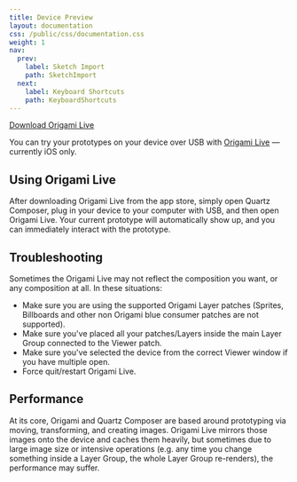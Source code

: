 ```yaml
---
title: Device Preview
layout: documentation
css: /public/css/documentation.css
weight: 1
nav:
  prev:
    label: Sketch Import
    path: SketchImport
  next:
    label: Keyboard Shortcuts
    path: KeyboardShortcuts
---
```


<a class="action-button" href="http://itunes.apple.com/app/id942636206" target="_blank">Download Origami Live</a>

You can try your prototypes on your device over USB with [Origami Live](http://itunes.apple.com/app/id942636206) &mdash; currently iOS only.

## Using Origami Live
After downloading Origami Live from the app store, simply open Quartz Composer, plug in your device to your computer with USB, and then open Origami Live. Your current prototype will automatically show up, and you can immediately interact with the prototype.

## Troubleshooting
Sometimes the Origami Live may not reflect the composition you want, or any composition at all. In these situations:

<ul class="bulleted-list">
	<li>Make sure you are using the supported Origami Layer patches (Sprites, Billboards and other non Origami blue consumer patches are not supported).</li>
	<li>Make sure you've placed all your patches/Layers inside the main Layer Group connected to the Viewer patch.</li>
	<li>Make sure you've selected the device from the correct Viewer window if you have multiple open.</li>
	<li>Force quit/restart Origami Live.</li>
</ul>

## Performance
At its core, Origami and Quartz Composer are based around prototyping via moving, transforming, and creating images. Origami Live mirrors those images onto the device and caches them heavily, but sometimes due to large image size or intensive operations (e.g. any time you change something inside a Layer Group, the whole Layer Group re-renders), the performance may suffer.